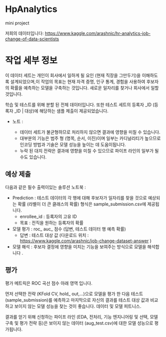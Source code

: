 # HpAnalytics
mini project

저희의 데이터입니다:
https://www.kaggle.com/arashnic/hr-analytics-job-change-of-data-scientists

# 작업 세부 정보
이 데이터 세트는 개인이 회사에서 일하게 될 요인 (현재 직장을 그만두기)을 이해하도록 설계되었으며,이 작업의 목표는 현재 자격 증명, 인구 통계, 경험을 사용하여 후보자의 확률을 예측하는 모델을 구축하는 것입니다. 새로운 일자리를 찾거나 회사에서 일할 것입니다.

학습 및 테스트를 위해 분할 된 전체 데이터입니다. 또한 테스트 세트의 등록자 _ID (등록자 _ID | 대상)에 해당하는 샘플 제출이 제공되었습니다.

* 노트 :

  * 데이터 세트가 불균형하므로 처리하지 않으면 결과에 영향을 미칠 수 있습니다.
  * 대부분의 기능은 범주 형 (명목, 순서, 이진)이며 일부는 카디널리티가 높으므로 인코딩 방법과 기술은 모델 성능을 높이는 데 도움이됩니다.
  * 누락 된 대치 전략은 결과에 영향을 미칠 수 있으므로 파이프 라인의 일부가 될 수도 있습니다.
## 예상 제출
다음과 같은 필수 출력이있는 솔루션 노트북 :

* Prediction : 테스트 데이터의 각 행에 대해 후보자가 일자리를 찾을 것으로 예상되는 확률 (라벨이 더 큰 클래스의 확률) 형식은 sample_submission.csv에 제공됩니다.
  * enrollee_id : 등록자의 고유 ID
  * 목표 : 전직을 원하는 등록자의 확률
* 모델 평가 : roc_ auc_ 점수 (답변, 테스트 데이터 행 예측 확률)
  * 답변 : 테스트 대상 값 (다운로드 위치 : https://www.kaggle.com/arashnic/job-change-dataset-answer )
* 모델 해석 : 후보자 결정에 영향을 미치는 기능을 보여주는 방식으로 모델을 해석합니다 .
## 평가
평가 메트릭은 ROC 곡선 점수 아래 영역 입니다.

먼저 선택한 전략 (KFold CV, hold_ out,…)으로 모델을 평가 한 다음 테스트 (sample_submission)를 예측하고 마지막으로 자신의 결과를 테스트 대상 값과 비교하고 보이지 않는 모델 성능을 찾는 것이 좋습니다. 데이터 및 모델 피트니스.

결과를 얻기 위해 신청하는 파이프 라인 (EDA, 전처리, 기능 엔지니어링 및 선택, 모델 구축 및 평가 전략 등)은 보이지 않는 데이터 (aug_test.csv)에 대한 모델 성능으로 평가됩니다.
